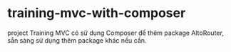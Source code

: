 # training-mvc-with-composer
project Training MVC có sử dụng Composer để thêm package AltoRouter, sẵn sàng sử dụng thêm package khác nếu cần.
